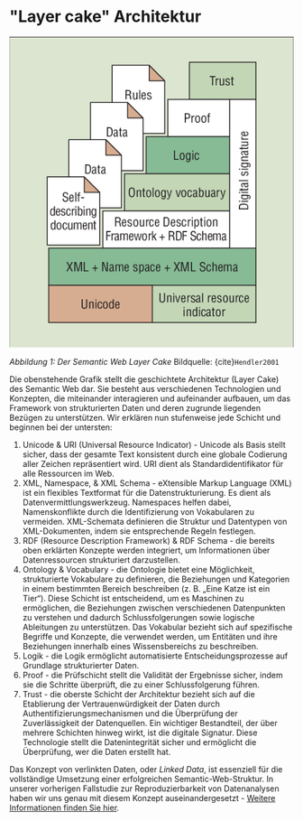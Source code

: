 # "Layer cake" Architektur
![The Semantic Web Layer Cake](The-Semantic-Web-layer-cake-presented-by-Tim-Berners-Lee-at-the-XML-2000-conference.png)


*Abbildung 1: Der Semantic Web Layer Cake* Bildquelle: {cite}`Hendler2001`

Die obenstehende Grafik stellt die geschichtete Architektur (Layer Cake) des Semantic Web dar. Sie besteht aus verschiedenen Technologien und Konzepten, die miteinander interagieren und aufeinander aufbauen, um das Framework von strukturierten Daten und deren zugrunde liegenden Bezügen zu unterstützen.
Wir erklären nun stufenweise jede Schicht und beginnen bei der untersten:
1. Unicode & URI (Universal Resource Indicator) - Unicode als Basis stellt sicher, dass der gesamte Text konsistent durch eine globale Codierung aller Zeichen repräsentiert wird. URI dient als Standardidentifikator für alle Ressourcen im Web.
2. XML, Namespace, & XML Schema - eXtensible Markup Language (XML) ist ein flexibles Textformat für die Datenstrukturierung. Es dient als Datenvermittlungswerkzeug. Namespaces helfen dabei, Namenskonflikte durch die Identifizierung von Vokabularen zu vermeiden. XML-Schemata definieren die Struktur und Datentypen von XML-Dokumenten, indem sie entsprechende Regeln festlegen.
3. RDF (Resource Description Framework) & RDF Schema - die bereits oben erklärten Konzepte werden integriert, um Informationen über Datenressourcen strukturiert darzustellen.
4. Ontology & Vocabulary - die Ontologie bietet eine Möglichkeit, strukturierte Vokabulare zu definieren, die Beziehungen und Kategorien in einem bestimmten Bereich beschreiben (z. B. „Eine Katze ist ein Tier“). Diese Schicht ist entscheidend, um es Maschinen zu ermöglichen, die Beziehungen zwischen verschiedenen Datenpunkten zu verstehen und dadurch Schlussfolgerungen sowie logische Ableitungen zu unterstützen. Das Vokabular bezieht sich auf spezifische Begriffe und Konzepte, die verwendet werden, um Entitäten und ihre Beziehungen innerhalb eines Wissensbereichs zu beschreiben.
5. Logik - die Logik ermöglicht automatisierte Entscheidungsprozesse auf Grundlage strukturierter Daten.
6. Proof - die Prüfschicht stellt die Validität der Ergebnisse sicher, indem sie die Schritte überprüft, die zu einer Schlussfolgerung führen.
7. Trust - die oberste Schicht der Architektur bezieht sich auf die Etablierung der Vertrauenwürdigkeit der Daten durch Authentifizierungsmechanismen und die Überprüfung der Zuverlässigkeit der Datenquellen. 
Ein wichtiger Bestandteil, der über mehrere Schichten hinweg wirkt, ist die digitale Signatur. Diese Technologie stellt die Datenintegrität sicher und ermöglicht die Überprüfung, wer die Daten erstellt hat.

Das Konzept von verlinkten Daten, oder *Linked Data*, ist essenziell für die vollständige Umsetzung einer erfolgreichen Semantic-Web-Struktur. In unserer vorherigen Fallstudie zur Reproduzierbarkeit von Datenanalysen haben wir uns genau mit diesem Konzept auseinandergesetzt - [Weitere Informationen finden Sie hier](https://quadriga-dk.github.io/Tabelle-Fallstudie-1/Markdown/16_Linked-Data.html).
